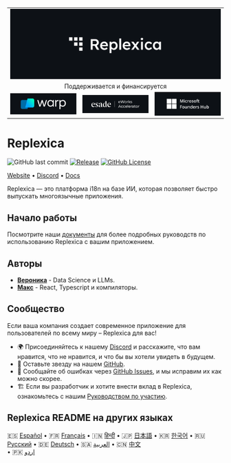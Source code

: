 <table width="100%">
    <tr>
        <td colspan="3">
            <a href="https://replexica.com">
                <img src="/content/banner.dark.png" width="100%" />
            </a>
        </td>
    </tr>
    <tr>
        <td colspan="3" align="center">
            Поддерживается и финансируется
        </td>
    </tr>
    <tr>
        <td width="33%">
            <a target="_blank" href="https://www.warp.dev/?utm_source=github&utm_medium=referral&utm_campaign=replexica_20240626">
                <img src="/content/warp.dark.png" />
            </a>
        </td>
        <td width="33%">
            <a target="_blank" href="https://www.esade.edu/en/learning-innovation/rambla/eworks">
                <img src="/content/eworks.dark.png" />
            </a>
        </td>
        <td width="33%">
            <a target="_blank" href="https://foundershub.startups.microsoft.com">
                <img src="/content/ms-f-hub.dark.png" />
            </a>
        </td>
    </tr>
</table>

# Replexica

![GitHub last commit](https://img.shields.io/github/last-commit/replexica/replexica)
[![Release](https://github.com/replexica/replexica/actions/workflows/release.yml/badge.svg)](https://github.com/replexica/replexica/actions/workflows/release.yml)
[![GitHub License](https://img.shields.io/github/license/replexica/replexica)](https://github.com/replexica/replexica/blob/main/LICENSE.md)

[Website](https://replexica.com) •
[Discord](https://replexica.com/go/discord) •
[Docs](https://replexica.com/go/docs)

Replexica — это платформа i18n на базе ИИ, которая позволяет быстро выпускать многоязычные приложения.

## Начало работы

Посмотрите наши [документы](https://replexica.com/go/docs) для более подробных руководств по использованию Replexica с вашим приложением.

## Авторы

* **[Вероника](https://github.com/vrcprl)** - Data Science и LLMs.
* **[Макс](https://github.com/maxprilutskiy)** - React, Typescript и компиляторы.

## Сообщество

Если ваша компания создает современное приложение для пользователей по всему миру – Replexica для вас!

* 🌍 Присоединяйтесь к нашему [Discord](https://discord.gg/GeK6AuSqzw) и расскажите, что вам нравится, что не нравится, и что бы вы хотели увидеть в будущем.
* 🌟 Оставьте звезду на нашем [GitHub](https://github.com/replexica/replexica).
* 🐞 Сообщайте об ошибках через [GitHub Issues](https://github.com/replexica/replexica/issues), и мы исправим их как можно скорее.
* 🏗️ Если вы разработчик и хотите внести вклад в Replexica, ознакомьтесь с нашим [Руководством по участию](./CONTRIBUTING.md).

## Replexica README на других языках

🇪🇸 [Español](/readme/es.md) •
🇫🇷 [Français](/readme/fr.md) •
🇮🇳 [हिन्दी](/readme/hi.md) •
🇯🇵 [日本語](/readme/ja.md) •
🇰🇷 [한국어](/readme/ko.md) •
🇷🇺 [Русский](/readme/ru.md) •
🇩🇪 [Deutsch](/readme/de.md) •
🇸🇦 [العربية](/readme/ar.md) •
🇨🇳 [中文](/readme/zh.md)<br> •
🇵🇰 [اردو](/readme/ur.md)
